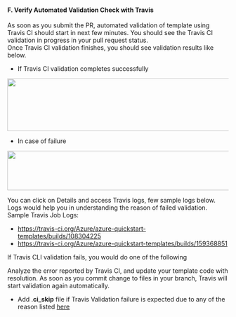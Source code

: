 <h4><b>F.	Verify Automated Validation Check with Travis</b></h4>
<p>As soon as you submit the PR, automated validation of template  using Travis CI should start in next few minutes. You should see the Travis CI  validation in progress in your pull request status.<br>
  Once Travis CI validation finishes, you  should see validation results like below.</p>
<ul>
  <li>If Travis CI validation  completes successfully </li>
</ul>
<img src="Images/Images/14.png"  height="120" width="700"/><br/>
<ul>
  <li>In case of failure </li>
</ul>
<img src="Images/Images/15.png"  height="90" width="700"/><br/>
<p>You can click on Details and access Travis logs, few sample logs  below. Logs would help you in understanding the reason of failed validation.<br>
  Sample Travis Job Logs:</p>
<ul>
  <li><a href="https://travis-ci.org/Azure/azure-quickstart-templates/builds/108304225">https://travis-ci.org/Azure/azure-quickstart-templates/builds/108304225</a> </li>
  <li><a href="https://travis-ci.org/Azure/azure-quickstart-templates/builds/159368851">https://travis-ci.org/Azure/azure-quickstart-templates/builds/159368851</a> </li>
</ul>
<p>If Travis CLI validation fails, you would do one of the  following</p>
<p>Analyze the error reported by  Travis CI, and update your template code with resolution. As soon as you commit  change to files in your branch, Travis will start validation again  automatically.</p>
<ul><li>Add .<strong>ci_skip</strong> file if Travis Validation failure is expected due to any of  the reason listed <a href="./6f.html">here</a> </li>
</ul>
